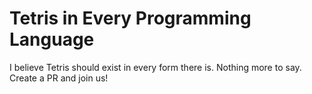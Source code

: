 # Tetris in Every Programming Language
I believe Tetris should exist in every form there is.
Nothing more to say.
Create a PR and join us!
